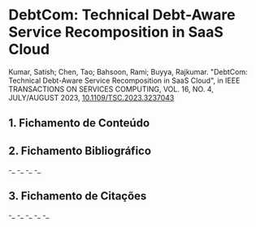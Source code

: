 # DebtCom: Technical Debt-Aware Service Recomposition in SaaS Cloud
Kumar, Satish; Chen, Tao; Bahsoon, Rami; Buyya, Rajkumar. "DebtCom: Technical Debt-Aware Service Recomposition in SaaS Cloud", in IEEE TRANSACTIONS ON SERVICES COMPUTING, VOL. 16, NO. 4, JULY/AUGUST 2023, [10.1109/TSC.2023.3237043](https://doi.org/10.1109/TSC.2023.3237043)  

## 1. Fichamento de Conteúdo




## 2. Fichamento Bibliográfico

-_ 
-_
-_
-_

## 3. Fichamento de Citações

-_
-_
-_
-_
-_
